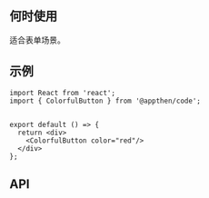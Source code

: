## 何时使用

适合表单场景。

## 示例

```tsx
import React from 'react';
import { ColorfulButton } from '@appthen/code';


export default () => {
  return <div>
    <ColorfulButton color="red"/>
  </div>
};
```

## API

<API hideTitle  src="@/components/colorful-button/colorful-button.tsx" />
